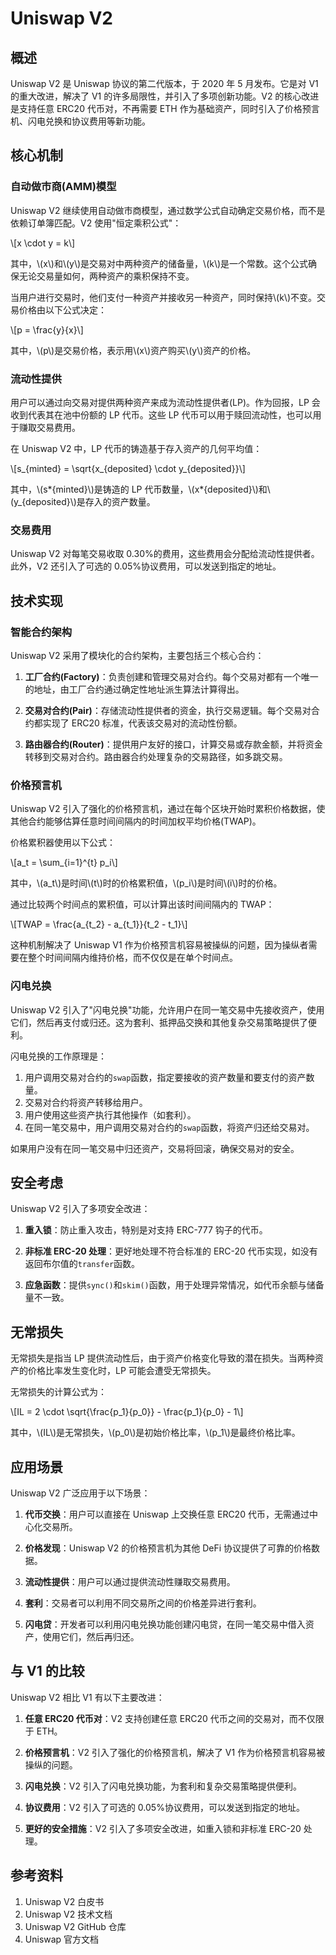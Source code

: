 # Uniswap V2

## 概述

Uniswap V2 是 Uniswap 协议的第二代版本，于 2020 年 5 月发布。它是对 V1 的重大改进，解决了 V1 的许多局限性，并引入了多项创新功能。V2 的核心改进是支持任意 ERC20 代币对，不再需要 ETH 作为基础资产，同时引入了价格预言机、闪电兑换和协议费用等新功能。

## 核心机制

### 自动做市商(AMM)模型

Uniswap V2 继续使用自动做市商模型，通过数学公式自动确定交易价格，而不是依赖订单簿匹配。V2 使用"恒定乘积公式"：

\\[x \cdot y = k\\]

其中，\\(x\\)和\\(y\\)是交易对中两种资产的储备量，\\(k\\)是一个常数。这个公式确保无论交易量如何，两种资产的乘积保持不变。

当用户进行交易时，他们支付一种资产并接收另一种资产，同时保持\\(k\\)不变。交易价格由以下公式决定：

\\[p = \frac{y}{x}\\]

其中，\\(p\\)是交易价格，表示用\\(x\\)资产购买\\(y\\)资产的价格。

### 流动性提供

用户可以通过向交易对提供两种资产来成为流动性提供者(LP)。作为回报，LP 会收到代表其在池中份额的 LP 代币。这些 LP 代币可以用于赎回流动性，也可以用于赚取交易费用。

在 Uniswap V2 中，LP 代币的铸造基于存入资产的几何平均值：

\\[s_{minted} = \sqrt{x_{deposited} \cdot y_{deposited}}\\]

其中，\\(s*{minted}\\)是铸造的 LP 代币数量，\\(x*{deposited}\\)和\\(y\_{deposited}\\)是存入的资产数量。

### 交易费用

Uniswap V2 对每笔交易收取 0.30%的费用，这些费用会分配给流动性提供者。此外，V2 还引入了可选的 0.05%协议费用，可以发送到指定的地址。

## 技术实现

### 智能合约架构

Uniswap V2 采用了模块化的合约架构，主要包括三个核心合约：

1. **工厂合约(Factory)**：负责创建和管理交易对合约。每个交易对都有一个唯一的地址，由工厂合约通过确定性地址派生算法计算得出。

2. **交易对合约(Pair)**：存储流动性提供者的资金，执行交易逻辑。每个交易对合约都实现了 ERC20 标准，代表该交易对的流动性份额。

3. **路由器合约(Router)**：提供用户友好的接口，计算交易或存款金额，并将资金转移到交易对合约。路由器合约处理复杂的交易路径，如多跳交易。

### 价格预言机

Uniswap V2 引入了强化的价格预言机，通过在每个区块开始时累积价格数据，使其他合约能够估算任意时间间隔内的时间加权平均价格(TWAP)。

价格累积器使用以下公式：

\\[a_t = \sum_{i=1}^{t} p_i\\]

其中，\\(a_t\\)是时间\\(t\\)时的价格累积值，\\(p_i\\)是时间\\(i\\)时的价格。

通过比较两个时间点的累积值，可以计算出该时间间隔内的 TWAP：

\\[TWAP = \frac{a_{t_2} - a_{t_1}}{t_2 - t_1}\\]

这种机制解决了 Uniswap V1 作为价格预言机容易被操纵的问题，因为操纵者需要在整个时间间隔内维持价格，而不仅仅是在单个时间点。

### 闪电兑换

Uniswap V2 引入了"闪电兑换"功能，允许用户在同一笔交易中先接收资产，使用它们，然后再支付或归还。这为套利、抵押品交换和其他复杂交易策略提供了便利。

闪电兑换的工作原理是：

1. 用户调用交易对合约的`swap`函数，指定要接收的资产数量和要支付的资产数量。
2. 交易对合约将资产转移给用户。
3. 用户使用这些资产执行其他操作（如套利）。
4. 在同一笔交易中，用户调用交易对合约的`swap`函数，将资产归还给交易对。

如果用户没有在同一笔交易中归还资产，交易将回滚，确保交易对的安全。

## 安全考虑

Uniswap V2 引入了多项安全改进：

1. **重入锁**：防止重入攻击，特别是对支持 ERC-777 钩子的代币。

2. **非标准 ERC-20 处理**：更好地处理不符合标准的 ERC-20 代币实现，如没有返回布尔值的`transfer`函数。

3. **应急函数**：提供`sync()`和`skim()`函数，用于处理异常情况，如代币余额与储备量不一致。

## 无常损失

无常损失是指当 LP 提供流动性后，由于资产价格变化导致的潜在损失。当两种资产的价格比率发生变化时，LP 可能会遭受无常损失。

无常损失的计算公式为：

\\[IL = 2 \cdot \sqrt{\frac{p_1}{p_0}} - \frac{p_1}{p_0} - 1\\]

其中，\\(IL\\)是无常损失，\\(p_0\\)是初始价格比率，\\(p_1\\)是最终价格比率。

## 应用场景

Uniswap V2 广泛应用于以下场景：

1. **代币交换**：用户可以直接在 Uniswap 上交换任意 ERC20 代币，无需通过中心化交易所。

2. **价格发现**：Uniswap V2 的价格预言机为其他 DeFi 协议提供了可靠的价格数据。

3. **流动性提供**：用户可以通过提供流动性赚取交易费用。

4. **套利**：交易者可以利用不同交易所之间的价格差异进行套利。

5. **闪电贷**：开发者可以利用闪电兑换功能创建闪电贷，在同一笔交易中借入资产，使用它们，然后再归还。

## 与 V1 的比较

Uniswap V2 相比 V1 有以下主要改进：

1. **任意 ERC20 代币对**：V2 支持创建任意 ERC20 代币之间的交易对，而不仅限于 ETH。

2. **价格预言机**：V2 引入了强化的价格预言机，解决了 V1 作为价格预言机容易被操纵的问题。

3. **闪电兑换**：V2 引入了闪电兑换功能，为套利和复杂交易策略提供便利。

4. **协议费用**：V2 引入了可选的 0.05%协议费用，可以发送到指定的地址。

5. **更好的安全措施**：V2 引入了多项安全改进，如重入锁和非标准 ERC-20 处理。

## 参考资料

1. Uniswap V2 白皮书
2. Uniswap V2 技术文档
3. Uniswap V2 GitHub 仓库
4. Uniswap 官方文档
